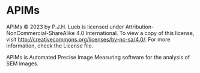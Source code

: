 # APIMs
APIMs © 2023 by P.J.H. Lueb is licensed under Attribution-NonCommercial-ShareAlike 4.0 International. To view a copy of this license, visit http://creativecommons.org/licenses/by-nc-sa/4.0/. For more information, check the License file.

APIMs is Automated Precise Image Measuring software for the analysis of SEM images.
